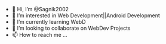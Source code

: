 - 👋 Hi, I’m @Sagnik2002
- 👀 I’m interested in Web Development||Android Development
- 🌱 I’m currently learning WebD
- 💞️ I’m looking to collaborate on WebDev Projects
- 📫 How to reach me ...

<!---
Sagnik2002/Sagnik2002 is a ✨ special ✨ repository because its `README.md` (this file) appears on your GitHub profile.
You can click the Preview link to take a look at your changes.
--->
